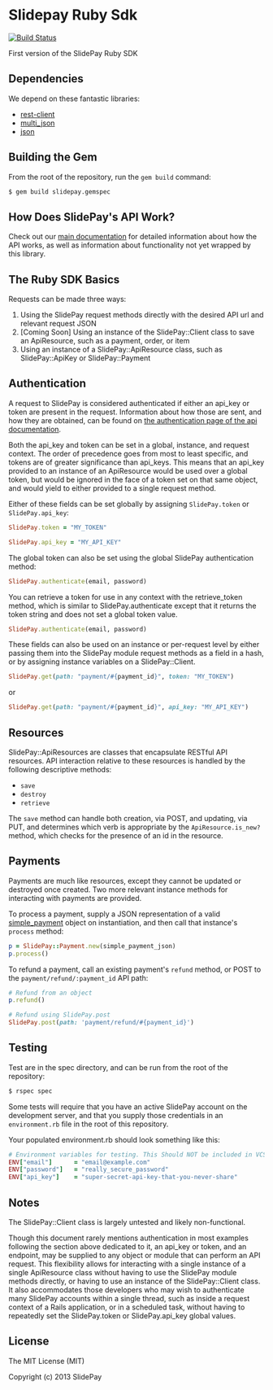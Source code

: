 

# Slidepay Ruby Sdk

[![Build Status](https://travis-ci.org/SlidePay/slidepay-ruby-sdk.png)](https://travis-ci.org/SlidePay/slidepay-ruby-sdk)

First version of the SlidePay Ruby SDK

## Dependencies

We depend on these fantastic libraries:

- [rest-client](https://github.com/rest-client/rest-client)
- [multi_json](https://github.com/intridea/multi_json)
- [json](http://www.ruby-doc.org/stdlib-1.9.3/libdoc/json/rdoc/JSON.html)

## Building the Gem

From the root of the repository, run the ```gem build``` command:

```bash
$ gem build slidepay.gemspec
```

## How Does SlidePay's API Work?

Check out our [main documentation](https://getcube.atlassian.net/wiki/display/CDP/Getting+Started) for detailed information about how the API works, as well as information about functionality not yet wrapped by this library.

## The Ruby SDK Basics

Requests can be made three ways:

1. Using the SlidePay request methods directly with the desired API url and relevant request JSON
2. [Coming Soon] Using an instance of the SlidePay::Client class to save an ApiResource, such as a payment, order, or item
3. Using an instance of a SlidePay::ApiResource class, such as SlidePay::ApiKey or SlidePay::Payment

## Authentication

A request to SlidePay is considered authenticated if either an api_key or token are present in the request. Information about how those are sent, and how they are obtained, can be found on [the authentication page of the api documentation](https://getcube.atlassian.net/wiki/display/CDP/Making+your+first+API+call%3A+authentication).

Both the api_key and token can be set in a global, instance, and request context. The order of precedence goes from most to least specific, and tokens are of greater significance than api_keys. This means that an api_key provided to an instance of an ApiResource would be used over a global token, but would be ignored in the face of a token set on that same object, and would yield to either provided to a single request method.

Either of these fields can be set globally by assigning ```SlidePay.token``` or ```SlidePay.api_key```:

```ruby
SlidePay.token = "MY_TOKEN"
```

```ruby
SlidePay.api_key = "MY_API_KEY"
```

The global token can also be set using the global SlidePay authentication method:

```ruby
SlidePay.authenticate(email, password)
```

You can retrieve a token for use in any context with the retrieve_token method, which is similar to SlidePay.authenticate except that it returns the token string and does not set a global token value.

```ruby
SlidePay.authenticate(email, password)
```

These fields can also be used on an instance or per-request level by either passing them into the SlidePay module request methods as a field in a hash, or by assigning instance variables on a SlidePay::Client.

```ruby
SlidePay.get(path: "payment/#{payment_id}", token: "MY_TOKEN")
```
or
```ruby
SlidePay.get(path: "payment/#{payment_id}", api_key: "MY_API_KEY")
```

## Resources

SlidePay::ApiResources are classes that encapsulate RESTful API resources. API interaction relative to these resources is handled by the following descriptive methods:

- ```save ```
- ```destroy ```
- ```retrieve ```

The ```save``` method can handle both creation, via POST, and updating, via PUT, and determines which verb is appropriate by the ```ApiResource.is_new?``` method, which checks for the presence of an id in the resource.

## Payments

Payments are much like resources, except they cannot be updated or destroyed once created. Two more relevant instance methods for interacting with payments are provided.

To process a payment, supply a JSON representation of a valid [simple_payment](https://getcube.atlassian.net/wiki/display/CDP/Processing+a+Simple+Payment) object on instantiation, and then call that instance's ```process``` method:

```ruby
p = SlidePay::Payment.new(simple_payment_json)
p.process()
```

To refund a payment, call an existing payment's ```refund``` method, or POST to the ```payment/refund/:payment_id``` API path:

```ruby
# Refund from an object
p.refund()

# Refund using SlidePay.post
SlidePay.post(path: 'payment/refund/#{payment_id}')
```

## Testing

Test are in the spec directory, and can be run from the root of the repository:

```bash
$ rspec spec
```

Some tests will require that you have an active SlidePay account on the development server, and that you supply those credentials in an ```environment.rb``` file in the root of this repository.

Your populated environment.rb should look something like this:

```ruby
# Environment variables for testing. This Should NOT be included in VCS
ENV["email"]      = "email@example.com"
ENV["password"]   = "really_secure_password"
ENV["api_key"]    = "super-secret-api-key-that-you-never-share"
```

## Notes

The SlidePay::Client class is largely untested and likely non-functional.

Though this document rarely mentions authentication in most examples following the section above dedicated to it, an api_key or token, and an endpoint, may be supplied to any object or module that can perform an API request. This flexibility allows for interacting with a single instance of a single ApiResource class without having to use the SlidePay module methods directly, or having to use an instance of the SlidePay::Client class. It also accommodates those developers who may wish to authenticate many SlidePay accounts within a single thread, such as inside a request context of a Rails application, or in a scheduled task, without having to repeatedly set the SlidePay.token or SlidePay.api_key global values.

## License

The MIT License (MIT)

Copyright (c) 2013 SlidePay